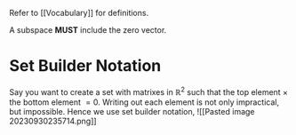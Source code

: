 Refer to [[Vocabulary]] for definitions.

A subspace **MUST** include the zero vector.

# Set Builder Notation
Say you want to create a set with matrixes in $\mathbb{R}^2$ such that the top element $\times$ the bottom element $= 0$.
Writing out each element is not only impractical, but impossible.
Hence we use set builder notation,
![[Pasted image 20230930235714.png]]